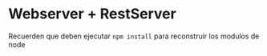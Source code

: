 # Webserver + RestServer

Recuerden que deben ejecutar `npm install` para reconstruir los modulos de node
